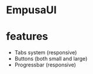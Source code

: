 # EmpusaUI


# features

- Tabs system (responsive)
- Buttons (both small and large)
- Progressbar (responsive)
